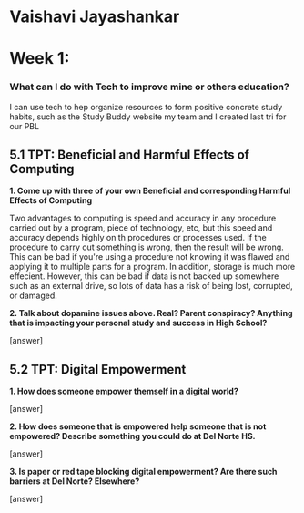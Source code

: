 # Vaishavi Jayashankar

# Week 1: 

### What can I do with Tech to improve mine or others education? 

I can use tech to hep organize resources to form positive concrete study habits, such as the Study Buddy website my team and I created last tri for our PBL

## 5.1 TPT: Beneficial and Harmful Effects of Computing

**1. Come up with three of your own Beneficial and corresponding Harmful Effects of Computing**

Two advantages to computing is speed and accuracy in any procedure carried out by a program, piece of technology, etc, but this speed and accuracy depends highly on th procedures or processes used. If the procedure to carry out something is wrong, then the result will be wrong. This can be bad if you're using a procedure not knowing it was flawed and applying it to multiple parts for a program. In addition, storage is much more effecient. However, this can be bad if data is not backed up somewhere such as an external drive, so lots of data has a risk of being lost, corrupted, or damaged.


**2. Talk about dopamine issues above. Real? Parent conspiracy? Anything that is impacting your personal study and success in High School?**

[answer]

## 5.2 TPT: Digital Empowerment

**1. How does someone empower themself in a digital world?**

[answer]

**2. How does someone that is empowered help someone that is not empowered? Describe something you could do at Del Norte HS.**

[answer]

**3. Is paper or red tape blocking digital empowerment? Are there such barriers at Del Norte? Elsewhere?**

[answer]
